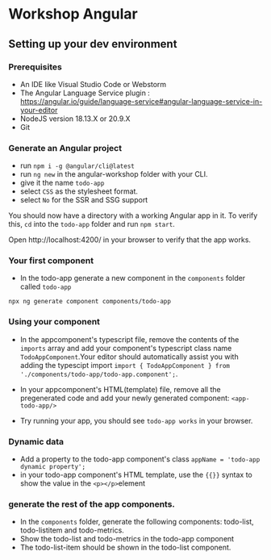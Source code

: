 # Workshop Angular

## Setting up your dev environment

### Prerequisites
- An IDE like Visual Studio Code or Webstorm
- The Angular Language Service plugin : https://angular.io/guide/language-service#angular-language-service-in-your-editor
- NodeJS version 18.13.X or 20.9.X
- Git

### Generate an Angular project

- run `npm i -g @angular/cli@latest`
- run `ng new` in the angular-workshop folder with your CLI.
- give it the name `todo-app`
- select `CSS` as the stylesheet format.
- select `No` for the SSR and SSG support

You should now have a directory with a working Angular app in it. 
To verify this, `cd` into the `todo-app` folder and run `npm start`.

Open http://localhost:4200/ in your browser to verify that the app works.

### Your first component

- In the todo-app generate a new component in the `components` folder called `todo-app` 

`npx ng generate component components/todo-app`


### Using your component
- In the appcomponent's typescript file, remove the contents of the `imports` array and add your component's typescript class name `TodoAppComponent`.Your editor should automatically assist you with adding the typescipt import `import { TodoAppComponent } from './components/todo-app/todo-app.component';`. 

- In your appcomponent's HTML(template) file, remove all the pregenerated code and add your newly generated component:
`<app-todo-app/>`

- Try running your app, you should see `todo-app works` in your browser.

### Dynamic data 
- Add a property to the todo-app component's class `appName = 'todo-app dynamic property';` 
- in your todo-app component's HTML template, use the `{{}}` syntax to show the value in the `<p></p>`element

### generate the rest of the app components. 
- In the `components` folder, generate the following components: todo-list, todo-listitem and todo-metrics.
- Show the todo-list and todo-metrics in the todo-app component
- The todo-list-item should be shown in the todo-list component.
